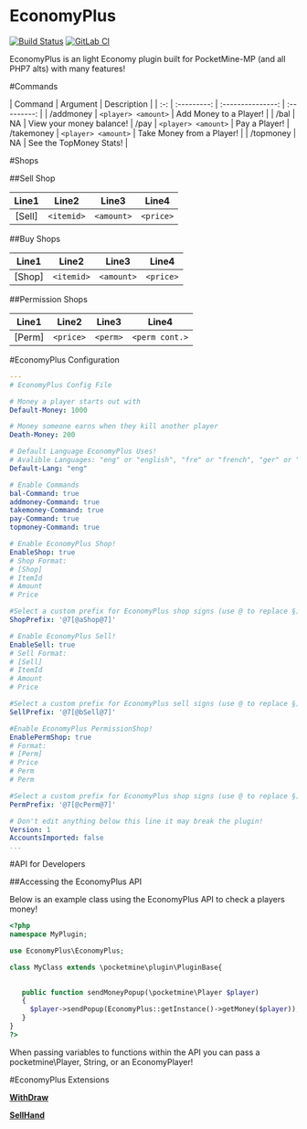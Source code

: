 # EconomyPlus  
[![Build Status](https://travis-ci.org/ImagicalGamer/EconomyPlus.svg?branch=master)](https://travis-ci.org/ImagicalGamer/EconomyPlus) 
[![GitLab CI](http://gitlab.com/pogogo007/EconomyPlus/badges/master/build.svg)](https://gitlab.com/pogogo007/EconomyPlus/pipelines?scope=branches)


EconomyPlus is an light Economy plugin built for PocketMine-MP (and all PHP7 alts) with many features!

#Commands

| Command | Argument | Description |
| :-: | :---------: | :---------------: | :---------: |
| /addmoney | `<player> <amount>` | Add Money to a Player! |
| /bal | NA | View your money balance!
| /pay | `<player> <amount>` | Pay a Player!
| /takemoney | `<player> <amount>` | Take Money from a Player! |
| /topmoney | NA | See the TopMoney Stats! |

#Shops

##Sell Shop

| Line1 | Line2 | Line3 | Line4 |
| :---: | :---: | :---: | :---: |
| [Sell] | `<itemid>` | `<amount>` | `<price>` |

##Buy Shops

| Line1 | Line2 | Line3 | Line4 |
| :---: | :---: | :---: | :---: |
| [Shop] | `<itemid>` | `<amount>` | `<price>` |

##Permission Shops

| Line1 | Line2 | Line3 | Line4 |
| :---: | :---: | :---: | :---: |
| [Perm] | `<price>` | `<perm>` | `<perm cont.>` |

#EconomyPlus Configuration

```yaml
---
# EconomyPlus Config File

# Money a player starts out with
Default-Money: 1000

# Money someone earns when they kill another player
Death-Money: 200

# Default Language EconomyPlus Uses!
# Avalible Languages: "eng" or "english", "fre" or "french", "ger" or "german", "chi" or "chinese", "schi" or "simplified chinese", "rus" or "russian"
Default-Lang: "eng"

# Enable Commands
bal-Command: true
addmoney-Command: true
takemoney-Command: true
pay-Command: true
topmoney-Command: true

# Enable EconomyPlus Shop!
EnableShop: true
# Shop Format:
# [Shop]
# ItemId
# Amount
# Price

#Select a custom prefix for EconomyPlus shop signs (use @ to replace §)
ShopPrefix: '@7[@aShop@7]'

# Enable EconomyPlus Sell!
EnableSell: true
# Sell Format:
# [Sell]
# ItemId
# Amount
# Price

#Select a custom prefix for EconomyPlus sell signs (use @ to replace §)
SellPrefix: '@7[@bSell@7]'

#Enable EconomyPlus PermissionShop!
EnablePermShop: true
# Format:
# [Perm]
# Price
# Perm
# Perm

#Select a custom prefix for EconomyPlus shop signs (use @ to replace §)
PermPrefix: '@7[@cPerm@7]'

# Don't edit anything below this line it may break the plugin!
Version: 1
AccountsImported: false
...
```

#API for Developers

##Accessing the EconomyPlus API

Below is an example class using the EconomyPlus API to check a players money!

```php
<?php
namespace MyPlugin;

use EconomyPlus\EconomyPlus;

class MyClass extends \pocketmine\plugin\PluginBase{
   

   public function sendMoneyPopup(\pocketmine\Player $player)
   {
     $player->sendPopup(EconomyPlus::getInstance()->getMoney($player));
   }
}
?>
```

When passing variables to functions within the API you can pass a pocketmine\Player, String, or an EconomyPlayer!

#EconomyPlus Extensions


**[WithDraw](https://github.com/ImagicalGamer/Withdraw)**

**[SellHand](https://github.com/ImagicalGamer/SellHand)**


